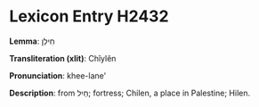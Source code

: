 # Lexicon Entry H2432

**Lemma**: חִילֵן

**Transliteration (xlit)**: Chîylên

**Pronunciation**: khee-lane'

**Description**:
from חַיִל; fortress; Chilen, a place in Palestine; Hilen.
